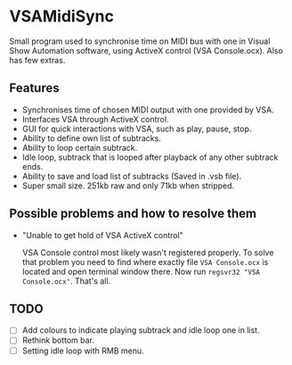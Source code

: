 # VSAMidiSync

Small program used to synchronise time on MIDI bus with one in Visual Show Automation software,
using ActiveX control (VSA Console.ocx). Also has few extras.

## Features
- Synchronises time of chosen MIDI output with one provided by VSA.
- Interfaces VSA through ActiveX control.
- GUI for quick interactions with VSA, such as play, pause, stop.
- Ability to define own list of subtracks.
- Ability to loop certain subtrack.
- Idle loop, subtrack that is looped after playback of any other subtrack ends.
- Ability to save and load list of subtracks (Saved in .vsb file).
- Super small size. 251kb raw and only 71kb when stripped.

## Possible problems and how to resolve them
- "Unable to get hold of VSA ActiveX control"

    VSA Console control most likely wasn't registered properly.
    To solve that problem you need to find where exactly file `VSA Console.ocx` is located and open terminal window there.
    Now run `regsvr32 "VSA Console.ocx"`. That's all.
    
## TODO
- [ ] Add colours to indicate playing subtrack and idle loop one in list.
- [ ] Rethink bottom bar.
- [ ] Setting idle loop with RMB menu.